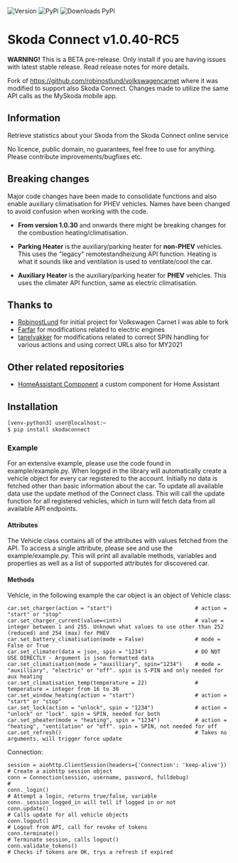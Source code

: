 ![Version](https://img.shields.io/github/v/release/lendy007/skodaconnect?include_prereleases)
![PyPi](https://img.shields.io/pypi/v/skodaconnect?label=latest%20pypi)
![Downloads PyPi](https://img.shields.io/pypi/dm/skodaconnect)

# Skoda Connect v1.0.40-RC5
**WARNING!**
This is a BETA pre-release. Only install if you are having issues with latest stable release. Read release notes for more details.

Fork of https://github.com/robinostlund/volkswagencarnet where it was modified to support also Skoda Connect.
Changes made to utilize the same API calls as the MySkoda mobile app.

## Information

Retrieve statistics about your Skoda from the Skoda Connect online service

No licence, public domain, no guarantees, feel free to use for anything. Please contribute improvements/bugfixes etc.

## Breaking changes

Major code changes have been made to consolidate functions and also enable auxiliary climatisation for PHEV vehicles.
Names have been changed to avoid confusion when working with the code.

- **From version 1.0.30** and onwards there might be breaking changes for the combustion heating/climatisation.

- **Parking Heater** is the auxiliary/parking heater for **non-PHEV** vehicles. This uses the "legacy" remotestandheizung API function.
Heating is what it sounds like and ventilation is used to ventilate/cool the car.

- **Auxiliary Heater** is the auxiliary/parking heater for **PHEV** vehicles. This uses the climater API function, same as electric climatisation.

## Thanks to

- [RobinostLund](https://github.com/robinostlund/volkswagencarnet) for initial project for Volkswagen Carnet I was able to fork
- [Farfar](https://github.com/Farfar) for modifications related to electric engines
- [tanelvakker](https://github.com/tanelvakker) for modifications related to correct SPIN handling for various actions and using correct URLs also for MY2021

## Other related repositories

- [HomeAssistant Component](https://github.com/lendy007/homeassistant-skodaconnect) a custom component for Home Assistant

## Installation

```sh
[venv-python3] user@localhost:~
$ pip install skodaconnect
```

### Example

For an extensive example, please use the code found in example/example.py.
When logged in the library will automatically create a vehicle object for every car registered to the account. Initially no data is fetched other than basic information about the car.
To update all available data use the update method of the Connect class. This will call the update function for all registered vehicles, which in turn will fetch data from all available API endpoints.

#### Attributes
The Vehicle class contains all of the attributes with values fetched from the API.
To access a single attribute, please see and use the example/example.py.
This will print all available methods, variables and properties as well as a list of supported attributes for discovered car.

#### Methods
Vehicle, in the following example the car object is an object of Vehicle class:
```
car.set_charger(action = "start")                          # action = "start" or "stop"
car.set_charger_current(value=<int>)                       # value = integer between 1 and 255. Unknown what values to use other than 252 (reduced) and 254 (max) for PHEV
car.set_battery_climatisation(mode = False)                # mode = False or True
car.set_climater(data = json, spin = "1234")               # DO NOT USE DIRECTLY - Argument is json formatted data
car.set_climatisation(mode = "auxilliary", spin="1234")    # mode = "auxilliary", "electric" or "off". spin is S-PIN and only needed for aux heating
car.set_climatisation_temp(temperature = 22)               # temperature = integer from 16 to 30
car.set_window_heating(action = "start")                   # action = "start" or "stop"
car.set_lock(action = "unlock", spin = "1234")             # action = "unlock" or "lock". spin = SPIN, needed for both
car.set_pheater(mode = "heating", spin = "1234")           # action = "heating", "ventilation" or "off". spin = SPIN, not needed for off
car.set_refresh()                                          # Takes no arguments, will trigger force update
```

Connection:
```
session = aiohttp.ClientSession(headers={'Connection': 'keep-alive'})   # Create a aiohttp session object
conn = Connection(session, username, password, fulldebug)               #
conn._login()                                                           # Attempt a login, returns true/false, variable conn._session_logged_in will tell if logged in or not
conn.update()                                                           # Calls update for all vehicle objects
conn.logout()                                                           # Logout from API, call for revoke of tokens
conn.terminate()                                                        # Terminate session, calls logout()
conn.validate_tokens()                                                  # Checks if tokens are OK, trys a refresh if expired
```
